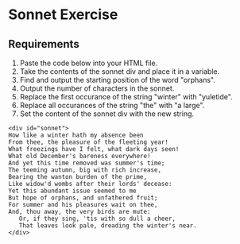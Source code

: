 # Sonnet Exercise

## Requirements

1. Paste the code below into your HTML file.
2. Take the contents of the sonnet div and place it in a variable.
3. Find and output the starting position of the word "orphans".
4. Output the number of characters in the sonnet.
5. Replace the first occurance of the string "winter" with "yuletide".
6. Replace all occurances of the string "the" with "a large".
7. Set the content of the sonnet div with the new string.

```
<div id="sonnet">
How like a winter hath my absence been
From thee, the pleasure of the fleeting year!
What freezings have I felt, what dark days seen!
What old December's bareness everywhere!
And yet this time removed was summer's time;
The teeming autumn, big with rich increase,
Bearing the wanton burden of the prime,
Like widow'd wombs after their lords' decease:
Yet this abundant issue seemed to me
But hope of orphans, and unfathered fruit;
For summer and his pleasures wait on thee,
And, thou away, the very birds are mute:
   Or, if they sing, 'tis with so dull a cheer,
   That leaves look pale, dreading the winter's near.
</div>
```
